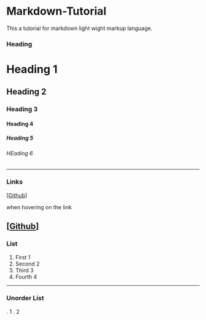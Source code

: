 # Markdown-Tutorial
This a tutorial for markdown light wight markup language.
### Heading 
# Heading 1
## Heading 2
### Heading 3
#### Heading 4
##### Heading 5
###### HEading 6
---
### Links

[[Github](https://www.github.com)]

when hovering on the link

[[Github](https://github.com/SeluHadu "SeluHadu")]
---
### List
1. First 1
2. Second 2
3. Third 3
4. Fourth 4
---
### Unorder List
. 1 
. 2
